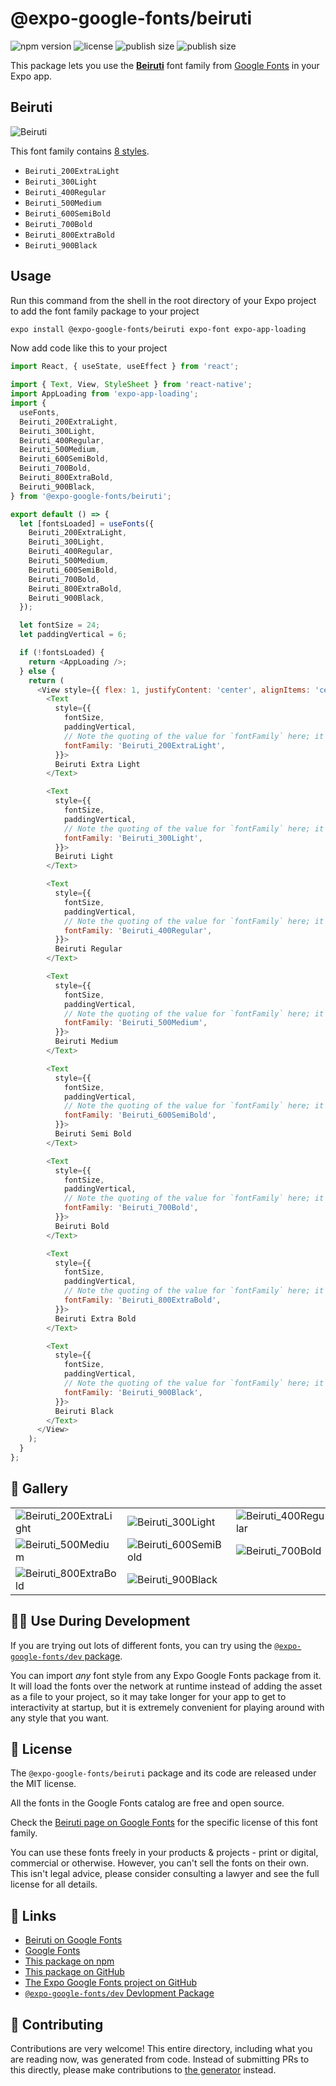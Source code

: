 # @expo-google-fonts/beiruti

![npm version](https://flat.badgen.net/npm/v/@expo-google-fonts/beiruti)
![license](https://flat.badgen.net/github/license/expo/google-fonts)
![publish size](https://flat.badgen.net/packagephobia/install/@expo-google-fonts/beiruti)
![publish size](https://flat.badgen.net/packagephobia/publish/@expo-google-fonts/beiruti)

This package lets you use the [**Beiruti**](https://fonts.google.com/specimen/Beiruti) font family from [Google Fonts](https://fonts.google.com/) in your Expo app.

## Beiruti

![Beiruti](./font-family.png)

This font family contains [8 styles](#-gallery).

- `Beiruti_200ExtraLight`
- `Beiruti_300Light`
- `Beiruti_400Regular`
- `Beiruti_500Medium`
- `Beiruti_600SemiBold`
- `Beiruti_700Bold`
- `Beiruti_800ExtraBold`
- `Beiruti_900Black`

## Usage

Run this command from the shell in the root directory of your Expo project to add the font family package to your project
```sh
expo install @expo-google-fonts/beiruti expo-font expo-app-loading
```

Now add code like this to your project
```js
import React, { useState, useEffect } from 'react';

import { Text, View, StyleSheet } from 'react-native';
import AppLoading from 'expo-app-loading';
import {
  useFonts,
  Beiruti_200ExtraLight,
  Beiruti_300Light,
  Beiruti_400Regular,
  Beiruti_500Medium,
  Beiruti_600SemiBold,
  Beiruti_700Bold,
  Beiruti_800ExtraBold,
  Beiruti_900Black,
} from '@expo-google-fonts/beiruti';

export default () => {
  let [fontsLoaded] = useFonts({
    Beiruti_200ExtraLight,
    Beiruti_300Light,
    Beiruti_400Regular,
    Beiruti_500Medium,
    Beiruti_600SemiBold,
    Beiruti_700Bold,
    Beiruti_800ExtraBold,
    Beiruti_900Black,
  });

  let fontSize = 24;
  let paddingVertical = 6;

  if (!fontsLoaded) {
    return <AppLoading />;
  } else {
    return (
      <View style={{ flex: 1, justifyContent: 'center', alignItems: 'center' }}>
        <Text
          style={{
            fontSize,
            paddingVertical,
            // Note the quoting of the value for `fontFamily` here; it expects a string!
            fontFamily: 'Beiruti_200ExtraLight',
          }}>
          Beiruti Extra Light
        </Text>

        <Text
          style={{
            fontSize,
            paddingVertical,
            // Note the quoting of the value for `fontFamily` here; it expects a string!
            fontFamily: 'Beiruti_300Light',
          }}>
          Beiruti Light
        </Text>

        <Text
          style={{
            fontSize,
            paddingVertical,
            // Note the quoting of the value for `fontFamily` here; it expects a string!
            fontFamily: 'Beiruti_400Regular',
          }}>
          Beiruti Regular
        </Text>

        <Text
          style={{
            fontSize,
            paddingVertical,
            // Note the quoting of the value for `fontFamily` here; it expects a string!
            fontFamily: 'Beiruti_500Medium',
          }}>
          Beiruti Medium
        </Text>

        <Text
          style={{
            fontSize,
            paddingVertical,
            // Note the quoting of the value for `fontFamily` here; it expects a string!
            fontFamily: 'Beiruti_600SemiBold',
          }}>
          Beiruti Semi Bold
        </Text>

        <Text
          style={{
            fontSize,
            paddingVertical,
            // Note the quoting of the value for `fontFamily` here; it expects a string!
            fontFamily: 'Beiruti_700Bold',
          }}>
          Beiruti Bold
        </Text>

        <Text
          style={{
            fontSize,
            paddingVertical,
            // Note the quoting of the value for `fontFamily` here; it expects a string!
            fontFamily: 'Beiruti_800ExtraBold',
          }}>
          Beiruti Extra Bold
        </Text>

        <Text
          style={{
            fontSize,
            paddingVertical,
            // Note the quoting of the value for `fontFamily` here; it expects a string!
            fontFamily: 'Beiruti_900Black',
          }}>
          Beiruti Black
        </Text>
      </View>
    );
  }
};

```

## 🔡 Gallery


||||
|-|-|-|
|![Beiruti_200ExtraLight](./Beiruti_200ExtraLight.ttf.png)|![Beiruti_300Light](./Beiruti_300Light.ttf.png)|![Beiruti_400Regular](./Beiruti_400Regular.ttf.png)||
|![Beiruti_500Medium](./Beiruti_500Medium.ttf.png)|![Beiruti_600SemiBold](./Beiruti_600SemiBold.ttf.png)|![Beiruti_700Bold](./Beiruti_700Bold.ttf.png)||
|![Beiruti_800ExtraBold](./Beiruti_800ExtraBold.ttf.png)|![Beiruti_900Black](./Beiruti_900Black.ttf.png)|||


## 👩‍💻 Use During Development

If you are trying out lots of different fonts, you can try using the [`@expo-google-fonts/dev` package](https://github.com/expo/google-fonts/tree/master/font-packages/dev#readme).

You can import *any* font style from any Expo Google Fonts package from it. It will load the fonts
over the network at runtime instead of adding the asset as a file to your project, so it may take longer
for your app to get to interactivity at startup, but it is extremely convenient
for playing around with any style that you want.

## 📖 License

The `@expo-google-fonts/beiruti` package and its code are released under the MIT license.

All the fonts in the Google Fonts catalog are free and open source.

Check the [Beiruti page on Google Fonts](https://fonts.google.com/specimen/Beiruti) for the specific license of this font family.

You can use these fonts freely in your products & projects - print or digital, commercial or otherwise. However, you can't sell the fonts on their own. This isn't legal advice, please consider consulting a lawyer and see the full license for all details.

## 🔗 Links

- [Beiruti on Google Fonts](https://fonts.google.com/specimen/Beiruti)
- [Google Fonts](https://fonts.google.com/)
- [This package on npm](https://www.npmjs.com/package/@expo-google-fonts/beiruti)
- [This package on GitHub](https://github.com/expo/google-fonts/tree/master/font-packages/beiruti)
- [The Expo Google Fonts project on GitHub](https://github.com/expo/google-fonts)
- [`@expo-google-fonts/dev` Devlopment Package](https://github.com/expo/google-fonts/tree/master/font-packages/dev)

## 🤝 Contributing

Contributions are very welcome! This entire directory, including what you are reading now, was generated from code. Instead of submitting PRs to this directly, please make contributions to [the generator](https://github.com/expo/google-fonts/tree/master/packages/generator) instead.
